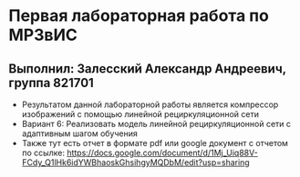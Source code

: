 # Первая лабораторная работа по МРЗвИС
## Выполнил: Залесский Александр Андреевич, группа 821701
+ Результатом данной лабораторной работы является компрессор изображений с помощью линейной рециркуляционной сети
+ Вариант 6: Реализовать модель линейной рециркуляционной сети с адаптивным шагом обучения
+ Также тут есть отчет в формате pdf или google документ с отчетом по ссылке: https://docs.google.com/document/d/1Mj_Uiq88V-FCdy_Q1lHk6idYWBhaoskGhsihgyMQDbM/edit?usp=sharing
